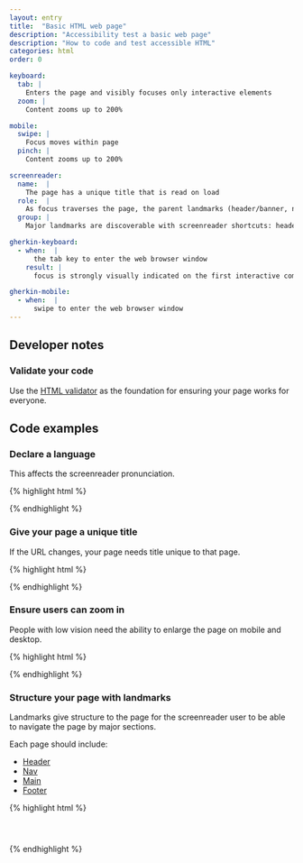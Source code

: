 ```yaml
---
layout: entry
title:  "Basic HTML web page"
description: "Accessibility test a basic web page"
description: "How to code and test accessible HTML"
categories: html
order: 0

keyboard:
  tab: |
    Enters the page and visibly focuses only interactive elements
  zoom: |
    Content zooms up to 200%

mobile:
  swipe: |
    Focus moves within page
  pinch: |
    Content zooms up to 200%

screenreader:
  name:  |
    The page has a unique title that is read on load
  role:  |
    As focus traverses the page, the parent landmarks (header/banner, navigation, main and footer/content info) are indicated
  group: |
    Major landmarks are discoverable with screenreader shortcuts: header/banner, navigation, main and footer/content info landmarks

gherkin-keyboard: 
  - when:  |
      the tab key to enter the web browser window
    result: |
      focus is strongly visually indicated on the first interactive components

gherkin-mobile:
  - when:  |
      swipe to enter the web browser window
---
```

## Developer notes

### Validate your code

Use the [HTML validator](https://validator.w3.org/nu/) as the foundation for ensuring your page works for everyone.

## Code examples

### Declare a language

This affects the screenreader pronunciation.

{% highlight html %}
<html lang="en">
</html>
{% endhighlight %}

### Give your page a unique title

If the URL changes, your page needs title unique to that page.

{% highlight html %}
<head>
  <title>Page title</title>
</head>
{% endhighlight %}

### Ensure users can zoom in

People with low vision need the ability to enlarge the page on mobile and desktop.

{% highlight html %}
<head>
  <meta name="viewport" 
        content="width=device-width, 
        initial-scale=1">
</head>
{% endhighlight %}

### Structure your page with landmarks

Landmarks give structure to the page for the screenreader user to be able to navigate the page by major sections.

Each page should include:

- [Header](/checklist-web/header/)
- [Nav](/checklist-web/nav/)
- [Main](/checklist-web/footer/)
- [Footer](/checklist-web/footer/)

{% highlight html %}
<header>
  <!-- Contains the site title -->
</header>
<nav>
  <!-- Primary navigation menu-->
</nav>
<main> 
  <!-- Main content -->
</main>
<footer>
  <!--  Site map and legal info -->
</footer>
{% endhighlight %}